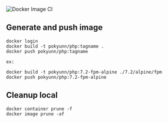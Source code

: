 ![Docker Image CI](https://github.com/pokyunn/php/workflows/Docker%20Image%20CI/badge.svg)


## Generate and push image

```
docker login
docker build -t pokyunn/php:tagname .
docker push pokyunn/php:tagname

ex:

docker build -t pokyunn/php:7.2-fpm-alpine ./7.2/alpine/fpm
docker push pokyunn/php:7.2-fpm-alpine
```

## Cleanup local

```
docker container prune -f
docker image prune -af
```